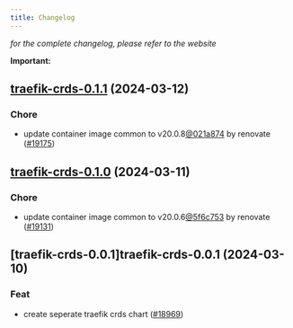 ```yaml
---
title: Changelog
---
```



*for the complete changelog, please refer to the website*

**Important:**


## [traefik-crds-0.1.1](https://github.com/truecharts/charts/compare/traefik-crds-0.1.0...traefik-crds-0.1.1) (2024-03-12)

### Chore



- update container image common to v20.0.8[@021a874](https://github.com/021a874) by renovate ([#19175](https://github.com/truecharts/charts/issues/19175))


## [traefik-crds-0.1.0](https://github.com/truecharts/charts/compare/traefik-crds-0.0.1...traefik-crds-0.1.0) (2024-03-11)

### Chore



- update container image common to v20.0.6[@5f6c753](https://github.com/5f6c753) by renovate ([#19131](https://github.com/truecharts/charts/issues/19131))


## [traefik-crds-0.0.1]traefik-crds-0.0.1 (2024-03-10)

### Feat



- create seperate traefik crds chart ([#18969](https://github.com/truecharts/charts/issues/18969))